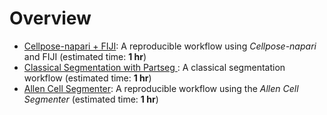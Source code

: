 # Overview

- [Cellpose-napari + FIJI](cellpose): A reproducible workflow using *Cellpose-napari* and FIJI (estimated time: **1 hr**)
- [Classical Segmentation with Partseg ](partseg): A classical segmentation workflow (estimated time: **1 hr**)
- [Allen Cell Segmenter](allencell): A reproducible workflow using the *Allen Cell Segmenter* (estimated time: **1 hr**)
